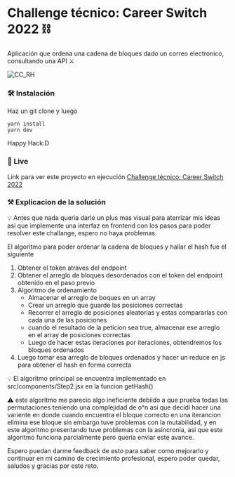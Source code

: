# Challenge técnico: Career Switch 2022 ⛓️

Aplicación que ordena una cadena de bloques dado un correo electronico, consultando una API ⚔️

![CC_RH](https://i.imgur.com/GTTN3jH.png"CC_RH")

### 🛠️ Instalación

Haz un git clone y luego

```
yarn install
yarn dev
```

Happy Hack:D

### 🔴 Live

Link para ver este proyecto en ejecución
[Challenge técnico: Career Switch 2022](https://62bad1bf3b507b02fc008f12--spiffy-kitsune-6f8b61.netlify.app/ "Challenge técnico: Career Switch 2022")

### ⚒️ Explicacion de la solución

💡 Antes que nada queria darle un plus mas visual para aterrizar mis ideas asi que implemente una interfaz en frontend con los pasos para poder resolver este challange, espero no haya problemas.

El algoritmo para poder ordenar la cadena de bloques y hallar el hash fue el siguiente
1. Obtener el token atraves del endpoint
2. Obtener el arreglo de bloques desordenados con el token del endpoint obtenido en el paso previo
3. Algoritmo de ordenamiento
    - Almacenar el arreglo de boques en un array
    - Crear un arreglo que guarde las posiciones correctas 
    - Recorrer el arreglo de posiciones aleatorias y estas compararlas con cada una de las posiciones
    - cuando el resultado de la peticion sea true, almacenar ese arreglo en el array de posiciones correctas
    - Luego de hacer estas iteraciones por iteraciones, obtendremos los bloques ordenados
4. Luego tomar esa arreglo de bloques ordenados y hacer un reduce en js para obtener el hash en forma correcta

💡 El algoritmo principal se encuentra implementado en src/components/Step2.jsx en la funcion getHash() 

⚠️ este algoritmo  me parecio algo ineficiente debiido a que prueba todas  las permutaciones teniendo una complejidad de o^n asi que decidi hacer una variente en donde cuando encuentra el bloque correcto en una iterancion elimina ese bloque sin embargo tuve problemas con la mutabilidad, y en este algoritmo presentando tuve problemas con la asincronia, asi que este algoritmo funciona parcialmente pero queria enviar este avance.

Espero puedan darme feedback de esto para saber como mejorarlo y continuar en mi camino de crecimiento profesional, espero poder quedar, saludos y gracias por este reto.